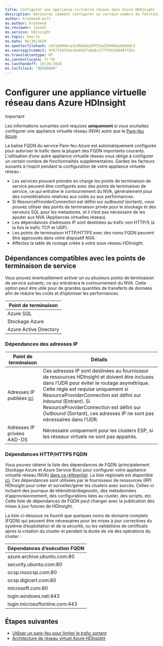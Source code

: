 ```yaml
---
title: Configurer une appliance virtuelle réseau dans Azure HDInsight
description: Découvrez comment configurer un certain nombre de fonctionnalités supplémentaires pour votre appliance virtuelle réseau dans Azure HDInsight.
author: hrasheed-msft
ms.author: hrasheed
ms.reviewer: jasonh
ms.service: hdinsight
ms.topic: how-to
ms.date: 06/30/2020
ms.openlocfilehash: c831e099eca3cd6e6da20f55ad19980ae8e9ddc5
ms.sourcegitcommit: d767156543e16e816fc8a0c3777f033d649ffd3c
ms.translationtype: HT
ms.contentlocale: fr-FR
ms.lasthandoff: 10/26/2020
ms.locfileid: "92545920"
---
```

# <a name="configure-network-virtual-appliance-in-azure-hdinsight"></a>Configurer une appliance virtuelle réseau dans Azure HDInsight

> [!Important]
> Les informations suivantes sont requises **uniquement** si vous souhaitez configurer une appliance virtuelle réseau (NVA) autre que le [Pare-feu Azure](./hdinsight-restrict-outbound-traffic.md).

La balise FQDN du service Pare-feu Azure est automatiquement configurée pour autoriser le trafic dans la plupart des FQDN importants courants. L’utilisation d’une autre appliance virtuelle réseau vous oblige à configurer un certain nombre de fonctionnalités supplémentaires. Gardez les facteurs suivants à l’esprit pendant la configuration de votre appliance virtuelle réseau :

* Les services pouvant prendre en charge les points de terminaison de service peuvent être configurés avec des points de terminaison de service, ce qui entraîne le contournement du NVA, généralement pour des considérations relatives aux coûts ou aux performances.
* Si ResourceProviderConnection est défini sur *outbound* (sortant), vous pouvez utiliser des points de terminaison privés pour le stockage et des serveurs SQL pour les metastores, et il n’est pas nécessaire de les ajouter aux NVA (Appliances virtuelles réseau).
* Les dépendances d’adresses IP sont destinées au trafic non HTTP/S (à la fois le trafic TCP et UDP).
* Les points de terminaison HTTP/HTTPS avec des noms FQDN peuvent être approuvés dans votre dispositif NVA.
* Affectez la table de routage créée à votre sous-réseau HDInsight.

## <a name="service-endpoint-capable-dependencies"></a>Dépendances compatibles avec les points de terminaison de service

Vous pouvez éventuellement activer un ou plusieurs points de terminaison de service suivants, ce qui entraînera le contournement du NVA. Cette option peut être utile pour de grandes quantités de transferts de données afin de réduire les coûts et d’optimiser les performances. 

| **Point de terminaison** |
|---|
| Azure SQL |
| Stockage Azure |
| Azure Active Directory |

### <a name="ip-address-dependencies"></a>Dépendances des adresses IP

| **Point de terminaison** | **Détails** |
|---|---|
| Adresses IP publiées [ici](hdinsight-management-ip-addresses.md) | Ces adresses IP sont destinées au fournisseur de ressources HDInsight et doivent être incluses dans l’UDR pour éviter le routage asymétrique. Cette règle est requise uniquement si ResourceProviderConnection est défini sur *Inbound* (Entrant). Si ResourceProviderConnection est défini sur *Outbound* (Sortant), ces adresses IP ne sont pas nécessaires dans l’UDR.  |
| Adresses IP privées AAD-DS | Nécessaire uniquement pour les clusters ESP, si les réseaux virtuels ne sont pas appairés.|


### <a name="fqdn-httphttps-dependencies"></a>Dépendances HTTP/HTTPS FQDN

Vous pouvez obtenir la liste des dépendances de FQDN (principalement Stockage Azure et Azure Service Bus) pour configurer votre appliance virtuelle réseau (NVA) [dans ce référentiel](https://github.com/Azure-Samples/hdinsight-fqdn-lists/). La liste régionale est disponible [ici](https://github.com/Azure-Samples/hdinsight-fqdn-lists/tree/master/Regional). Ces dépendances sont utilisées par le fournisseur de ressources (RP) HDInsight pour créer et surveiller/gérer les clusters avec succès. Celles-ci incluent des journaux de télémétrie/diagnostic, des métadonnées d’approvisionnement, des configurations liées au cluster, des scripts, etc. Cette liste de dépendances de FQDN peut changer avec la publication des mises à jour futures de HDInsight.

La liste ci-dessous ne fournit que quelques noms de domaine complets (FQDN) qui peuvent être nécessaires pour les mises à jour correctives du système d’exploitation et de la sécurité, ou les validations de certificats *après* la création du cluster et pendant la durée de vie des opérations du cluster :

| **Dépendances d’exécution FQDN**                                                          |
|---|
| azure.archive.ubuntu.com:80                                           |
| security.ubuntu.com:80                                                |
| ocsp.msocsp.com:80                                                    |
| ocsp.digicert.com:80                                                  |
| microsoft.com:80                                                      |
|login.windows.net:443                                                  |
|login.microsoftonline.com:443                                          |

## <a name="next-steps"></a>Étapes suivantes

* [Utiliser un pare-feu pour limiter le trafic sortant](./hdinsight-restrict-outbound-traffic.md)
* [Architecture de réseau virtuel Azure HDInsight](hdinsight-virtual-network-architecture.md)